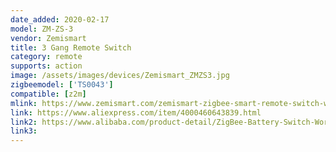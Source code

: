 ```yaml
---
date_added: 2020-02-17
model: ZM-ZS-3
vendor: Zemismart
title: 3 Gang Remote Switch
category: remote
supports: action
image: /assets/images/devices/Zemismart_ZMZS3.jpg
zigbeemodel: ['TS0043']
compatible: [z2m]
mlink: https://www.zemismart.com/zemismart-zigbee-smart-remote-switch-work-with-tuya-zigbee-hub-zigbee-sticker-switch-p0259.html
link: https://www.aliexpress.com/item/4000460643839.html
link2: https://www.alibaba.com/product-detail/ZigBee-Battery-Switch-Working-with-TuYa_62346290735.html
link3: 
---
```

